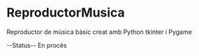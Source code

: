 # ReproductorMusica
Reproductor de música bàsic creat amb Python tkinter i Pygame

--Status--
En procés
